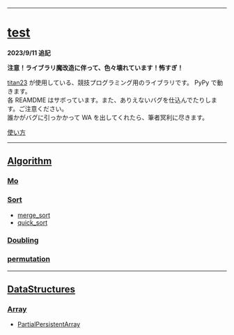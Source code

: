 _____

# [test](https://github.com/titanium-22/test)

**2023/9/11 追記**

**注意！ライブラリ魔改造に伴って、色々壊れています！怖すぎ！**

[titan23](https://atcoder.jp/users/titan23) が使用している、競技プログラミング用のライブラリです。 PyPy で動きます。  
各 REAMDME はサボっています。また、ありえないバグを仕込んでたりします。ご注意ください。  
誰かがバグに引っかかって WA を出してくれたら、筆者冥利に尽きます。  

[使い方](HowToUse.md)

_____

## [Algorithm](Algorithm/Algorithm.md)

### [Mo](Algorithm/Mo/Mo.md)

### [Sort](Algorithm/Sort/Sort.md)
- [merge_sort](Algorithm/Sort/merge_sort.md)
- [quick_sort](Algorithm/Sort/quick_sort.md)

### [Doubling](Algorithm/Doubling.md)

### [permutation](Algorithm/permutation.md)

_____

## [DataStructures](DataStructures/DataStructures.md)

### [Array](DataStructures/Array/Array.md)
- [PartialPersistentArray](DataStructures/Array/PartialPersistentArray.md)
